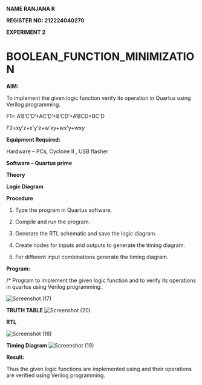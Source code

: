 **NAME RANJANA R**

**REGISTER NO: 212224040270**

**EXPERIMENT 2**

# BOOLEAN_FUNCTION_MINIMIZATION

**AIM:**

To implement the given logic function verify its operation in Quartus using Verilog programming.

F1= A’B’C’D’+AC’D’+B’CD’+A’BCD+BC’D 

F2=xy’z+x’y’z+w’xy+wx’y+wxy

**Equipment Required:**

Hardware – PCs, Cyclone II , USB flasher

**Software – Quartus prime**

**Theory**

**Logic Diagram**

**Procedure**

1.	Type the program in Quartus software.

2.	Compile and run the program.

3.	Generate the RTL schematic and save the logic diagram.

4.	Create nodes for inputs and outputs to generate the timing diagram.

5.	For different input combinations generate the timing diagram.


**Program:**

/* Program to implement the given logic function and to verify its operations in quartus using Verilog programming. 

![Screenshot (17)](https://github.com/user-attachments/assets/1d75d8ed-f5c3-4a0e-920b-78ca8376ca6b)

**TRUTH TABLE**
![Screenshot (20)](https://github.com/user-attachments/assets/d4cb9041-7590-4a40-b438-5a30019faffb)

**RTL**

![Screenshot (18)](https://github.com/user-attachments/assets/3f24243e-6029-448a-bdb1-165c567cec7e)

**Timing Diagram**
![Screenshot (19)](https://github.com/user-attachments/assets/456bce20-fd4b-46d3-b176-33d250d9f2ba)

**Result:**

Thus the given logic functions are implemented using and their operations are verified using Verilog programming.

